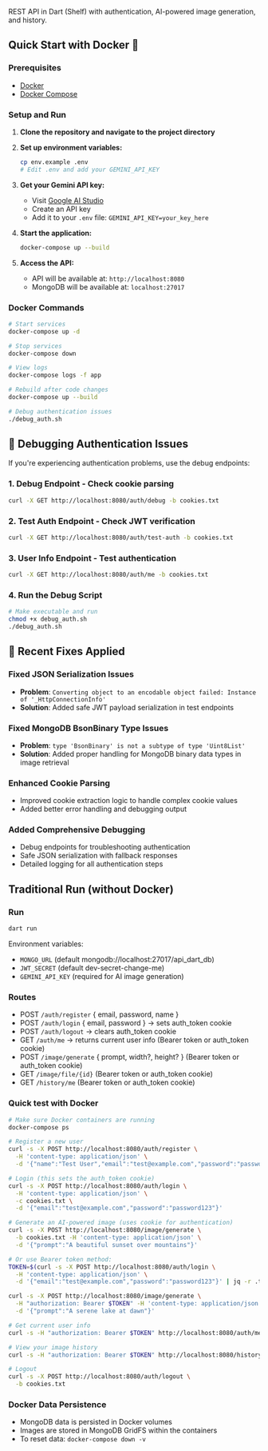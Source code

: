 REST API in Dart (Shelf) with authentication, AI-powered image generation, and history.

## Quick Start with Docker 🐳

### Prerequisites

- [Docker](https://docs.docker.com/get-docker/)
- [Docker Compose](https://docs.docker.com/compose/install/)

### Setup and Run

1. **Clone the repository and navigate to the project directory**

2. **Set up environment variables:**
   ```bash
   cp env.example .env
   # Edit .env and add your GEMINI_API_KEY
   ```

3. **Get your Gemini API key:**
   - Visit [Google AI Studio](https://makersuite.google.com/app/apikey)
   - Create an API key
   - Add it to your `.env` file: `GEMINI_API_KEY=your_key_here`

4. **Start the application:**
   ```bash
   docker-compose up --build
   ```

5. **Access the API:**
   - API will be available at: `http://localhost:8080`
   - MongoDB will be available at: `localhost:27017`

### Docker Commands

```bash
# Start services
docker-compose up -d

# Stop services
docker-compose down

# View logs
docker-compose logs -f app

# Rebuild after code changes
docker-compose up --build

# Debug authentication issues
./debug_auth.sh
```

## 🐛 **Debugging Authentication Issues**

If you're experiencing authentication problems, use the debug endpoints:

### **1. Debug Endpoint - Check cookie parsing**
```bash
curl -X GET http://localhost:8080/auth/debug -b cookies.txt
```

### **2. Test Auth Endpoint - Check JWT verification**
```bash
curl -X GET http://localhost:8080/auth/test-auth -b cookies.txt
```

### **3. User Info Endpoint - Test authentication**
```bash
curl -X GET http://localhost:8080/auth/me -b cookies.txt
```

### **4. Run the Debug Script**
```bash
# Make executable and run
chmod +x debug_auth.sh
./debug_auth.sh
```

## 🔧 **Recent Fixes Applied**

### **Fixed JSON Serialization Issues**
- **Problem**: `Converting object to an encodable object failed: Instance of '_HttpConnectionInfo'`
- **Solution**: Added safe JWT payload serialization in test endpoints

### **Fixed MongoDB BsonBinary Type Issues**
- **Problem**: `type 'BsonBinary' is not a subtype of type 'Uint8List'`
- **Solution**: Added proper handling for MongoDB binary data types in image retrieval

### **Enhanced Cookie Parsing**
- Improved cookie extraction logic to handle complex cookie values
- Added better error handling and debugging output

### **Added Comprehensive Debugging**
- Debug endpoints for troubleshooting authentication
- Safe JSON serialization with fallback responses
- Detailed logging for all authentication steps

## Traditional Run (without Docker)

### Run

```bash
dart run
```

Environment variables:

- `MONGO_URL` (default mongodb://localhost:27017/api_dart_db)
- `JWT_SECRET` (default dev-secret-change-me)
- `GEMINI_API_KEY` (required for AI image generation)

### Routes

- POST `/auth/register` { email, password, name }
- POST `/auth/login` { email, password } -> sets auth_token cookie
- POST `/auth/logout` -> clears auth_token cookie
- GET `/auth/me` -> returns current user info (Bearer token or auth_token cookie)
- POST `/image/generate` { prompt, width?, height? } (Bearer token or auth_token cookie)
- GET `/image/file/{id}` (Bearer token or auth_token cookie)
- GET `/history/me` (Bearer token or auth_token cookie)

### Quick test with Docker

```bash
# Make sure Docker containers are running
docker-compose ps

# Register a new user
curl -s -X POST http://localhost:8080/auth/register \
  -H 'content-type: application/json' \
  -d '{"name":"Test User","email":"test@example.com","password":"password123"}'

# Login (this sets the auth_token cookie)
curl -s -X POST http://localhost:8080/auth/login \
  -H 'content-type: application/json' \
  -c cookies.txt \
  -d '{"email":"test@example.com","password":"password123"}'

# Generate an AI-powered image (uses cookie for authentication)
curl -s -X POST http://localhost:8080/image/generate \
  -b cookies.txt -H 'content-type: application/json' \
  -d '{"prompt":"A beautiful sunset over mountains"}'

# Or use Bearer token method:
TOKEN=$(curl -s -X POST http://localhost:8080/auth/login \
  -H 'content-type: application/json' \
  -d '{"email":"test@example.com","password":"password123"}' | jq -r .token)

curl -s -X POST http://localhost:8080/image/generate \
  -H "authorization: Bearer $TOKEN" -H 'content-type: application/json' \
  -d '{"prompt":"A serene lake at dawn"}'

# Get current user info
curl -s -H "authorization: Bearer $TOKEN" http://localhost:8080/auth/me | jq

# View your image history
curl -s -H "authorization: Bearer $TOKEN" http://localhost:8080/history/me | jq

# Logout
curl -s -X POST http://localhost:8080/auth/logout \
  -b cookies.txt
```

### Docker Data Persistence

- MongoDB data is persisted in Docker volumes
- Images are stored in MongoDB GridFS within the containers
- To reset data: `docker-compose down -v`
